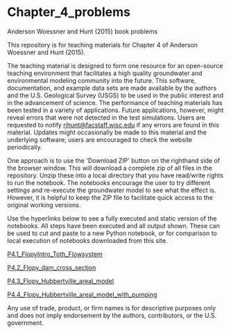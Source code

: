 # Chapter_4_problems
Anderson Woessner and Hunt (2015) book problems 

This repository is for teaching materials for Chapter 4 of Anderson Woessner and Hunt (2015).  

The teaching material is designed to form one resource for an open-source teaching environment that facilitates a high quality groundwater and environmental modeling community into the future. This software, documentation, and example data sets are made available by the authors and the U.S. Geological Survey (USGS) to be used in the public interest and in the advancement of science. The performance of teaching materials has been tested in a variety of applications. Future applications, however, might reveal errors that were not detected in the test simulations. Users are requested to notify rjhunt@facstaff.wisc.edu if any errors are found in this material. Updates might occasionally be made to this material and the underlying software; users are encouraged to check the website periodically.

One approach is to use the 'Download ZIP' button on the righthand side of the browser window.  This will download a complete zip of all files in the repository.  Unzip these into a local directory that you have read/write rights to run the notebook.  The notebooks encourage the user to try different settings and re-execute the groundwater model to see what the effect is.  However, it is helpful to keep the ZIP file to facilitate quick access to the original working versions.  

Use the hyperlinks below to see a fully executed and static version of the notebooks.  All steps have been executed and all output shown. These can be used to cut and paste to a new Python notebook, or for comparison to local execution of notebooks downloaded from this site.

[P4.1_FlopyIntro_Toth_Flowsystem](http://nbviewer.ipython.org/github/Applied-Groundwater-Modeling-2nd-Ed/Chapter_4_problems-1/blob/master/P4.1_FlopyIntro-Toth_Flowsystem.ipynb)

[P4.2_Flopy_dam_cross_section](http://nbviewer.ipython.org/github/Applied-Groundwater-Modeling-2nd-Ed/Chapter_4_problems-1/blob/master/P4.2_Flopy_dam_cross_section.ipynb)

[P4.3_Flopy_Hubbertville_areal_model](http://nbviewer.ipython.org/github/Applied-Groundwater-Modeling-2nd-Ed/Chapter_4_problems-1/blob/master/P4.3_Flopy_Hubbertville_areal_model.ipynb)

[P4.4_Flopy_Hubbertville_areal_model_with_pumping](http://nbviewer.ipython.org/github/Applied-Groundwater-Modeling-2nd-Ed/Chapter_4_problems-1/blob/master/P4.4_Flopy_Hubbertville_areal_model_with_pumping.ipynb)



Any use of trade, product, or firm names is for descriptive purposes only and does not imply endorsement by the authors, contributors, or the U.S. government.
